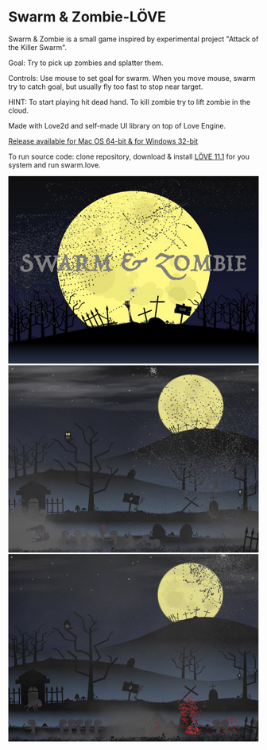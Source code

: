 # Swarm & Zombie-LÖVE

Swarm & Zombie is a small game inspired by experimental project "Attack of the Killer Swarm".

Goal: Try to pick up zombies and splatter them.

Controls: Use mouse to set goal for swarm.
When you move mouse, swarm try to catch goal, but usually fly too fast to stop near target.

HINT: To start playing hit dead hand. To kill zombie try to lift zombie in the cloud.

Made with Love2d and self-made UI library on top of Love Engine.

[Release available for Mac OS 64-bit & for Windows 32-bit](https://github.com/schwarzbox/Swarm-Love2d/releases)

To run source code: clone repository, download & install [LÖVE 11.1](https://love2d.org) for you system and run swarm.love.

![Screenshot](screenshot/screenshot1.jpg)
![Screenshot](screenshot/screenshot2.jpg)
![Screenshot](screenshot/screenshot3.jpg)
